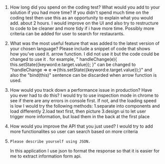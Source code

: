 1.    How long did you spend on the coding test? What would you add to your solution if you had more time? If you didn't spend much time on the coding test then use this as an opportunity to explain what you would add.
    about 2 hours.
    I would improve on the UI and also try to restructure to code to be cleaner and more tidy if i have more time. Possibly more criteria can be added for user to search for restaurants. 




2.    What was the most useful feature that was added to the latest version of your chosen language? Please include a snippet of code that shows how you've used it.
  arrow function.
    I did not use it but the code could be changed to use it .
    for example, " handleChange(e){
    this.setState({keyword:e.target.value});
    }"
    can be changed to "handleChange => e =>{this.setState({keyword:e.target.value});}"
    and also the "bind(this)" sentence can be discarded when arrow function is used.



3.    How would you track down a performance issue in production? Have you ever had to do this?
    I would try to use inspection mode in chrome to see if there are any errors in console first. If not, and the loading speed is low I would try the following methods:
    1.separate into components and load differently 
    2.load text first, then picture
    3.design ui to let user trigger more information, but load them in the back at the first place



4.    How would you improve the API that you just used?
    I would try to add more functionalites so user can search based on more criteria




5.     Please describe yourself using JSON.
    In this application I use json to format the response so that it is easier for me to
    extract information form api.